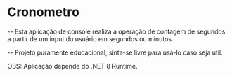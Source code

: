 # Cronometro
-- Esta aplicação de console realiza a operação de contagem de segundos a partir de um input do usuário em segundos ou minutos.

-- Projeto puramente educacional, sinta-se livre para usá-lo caso seja útil.

OBS: Aplicação depende do .NET 8 Runtime.

